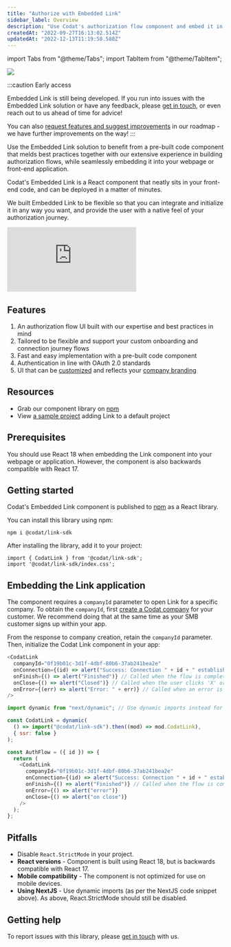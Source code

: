 ```yaml
---
title: "Authorize with Embedded Link"
sidebar_label: Overview
description: "Use Codat's authorization flow component and embed it in your application"
createdAt: "2022-09-27T16:13:02.514Z"
updatedAt: "2022-12-13T11:19:58.588Z"
---
```


import Tabs from "@theme/Tabs";
import TabItem from "@theme/TabItem";

<Head>
  <meta property="og:image" content="/img/link/link-sdk-banner.png"/>
</Head>

![](/img/link/link-sdk-banner.png)

:::caution Early access

Embedded Link is still being developed. If you run into issues with the Embedded Link solution or have any feedback, please [get in touch](mailto:embedded-link@codat.io), or even reach out to us ahead of time for advice!

You can also [request features and suggest improvements](https://portal.productboard.com/codat/12-public-devex-roadmap/c/485-embed-a-pre-built-auth-flow-in-your-website-or-app) in our roadmap - we have further improvements on the way!
:::

Use the Embedded Link solution to benefit from a pre-built code component that melds best practices together with our extensive experience in building authorization flows, while seamlessly embedding it into your webpage or front-end application.

Codat's Embedded Link is a React component that neatly sits in your front-end code, and can be deployed in a matter of minutes.

We built Embedded Link to be flexible so that you can integrate and initialize it in any way you want, and provide the user with a native feel of your authorization journey.

<div style={{ position: "relative", paddingBottom: "56.25%", height: 0 }}>
  <iframe
    src="https://www.loom.com/embed/431f05d4542545c58a3b389d822646a7"
    frameborder="0"
    webkitallowfullscreen
    mozallowfullscreen
    allowfullscreen
    style={{
      position: "absolute",
      top: 0,
      left: 0,
      width: "100%",
      height: "100%",
    }}
  ></iframe>
</div>

## Features

1. An authorization flow UI built with our expertise and best practices in mind
2. Tailored to be flexible and support your custom onboarding and connection journey flows
3. Fast and easy implementation with a pre-built code component
4. Authentication in line with OAuth 2.0 standards
5. UI that can be [customized](/auth-flow/customize/customize-link) and reflects your [company branding](/auth-flow/customize/branding)

## Resources

- Grab our component library on [npm](https://www.npmjs.com/package/@codat/link-sdk)
- View [a sample project](https://github.com/codatio/sample-project-link-sdk) adding Link to a default project

## Prerequisites

You should use React 18 when embedding the Link component into your webpage or application. However, the component is also backwards compatible with React 17.

## Getting started

Codat's Embedded Link component is published to <a className="external" href="https://www.npmjs.com/package/@codat/link-sdk" target="_blank">npm</a> as a React library.

You can install this library using npm:

```
npm i @codat/link-sdk
```

After installing the library, add it to your project:

```
import { CodatLink } from '@codat/link-sdk';
import '@codat/link-sdk/index.css';
```

## Embedding the Link application

The component requires a `companyId` parameter to open Link for a specific company. To obtain the `companyId`, first [create a Codat company](/using-the-api/managing-companies) for your customer. We recommend doing that at the same time as your SMB customer signs up within your app.

From the response to company creation, retain the `companyId` parameter. Then, initialize the Codat Link component in your app:

<Tabs>
<TabItem value="react" label="React">

```js
<CodatLink
  companyId="0f19b01c-3d1f-4dbf-80b6-37ab241bea2e"
  onConnection={(id) => alert("Success: Connection " + id + " established")} // Called each time a connection is established
  onFinish={() => alert("Finished")} // Called when the flow is completed
  onClose={() => alert("Closed")} // Called when the user clicks 'X' or completes the whole flow
  onError={(err) => alert("Error: " + err)} // Called when an error is reached
/>
```

</TabItem>

<TabItem value="next" label="Next.js">

```js
import dynamic from "next/dynamic"; // Use dynamic imports instead for NextJS

const CodatLink = dynamic(
  () => import("@codat/link-sdk").then((mod) => mod.CodatLink),
  { ssr: false }
);

const AuthFlow = ({ id }) => {
  return (
    <CodatLink
      companyId="0f19b01c-3d1f-4dbf-80b6-37ab241bea2e"
      onConnection={(id) => alert("Success: Connection " + id + " established")} // Called each time a connection is established
      onFinish={() => alert("Finished")} // Called when the flow is completed
      onError={() => alert("error")}
      onClose={() => alert("on close")}
    />
  );
};
```

</TabItem>
</Tabs>

## Pitfalls

- Disable `React.StrictMode` in your project.
- **React versions** - Component is built using React 18, but is backwards compatible with React 17.
- **Mobile compatibility** - The component is not optimized for use on mobile devices.
- **Using NextJS** - Use dynamic imports (as per the NextJS code snippet above). As above, React.StrictMode should still be disabled.

## Getting help

To report issues with this library, please [get in touch](mailto:embedded-link@codat.io) with us.
